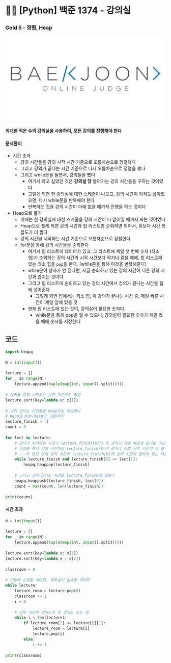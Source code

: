 # 🧑‍💻 [Python] 백준 1374 - 강의실

### Gold 5 - 정렬, Heap

![boj-og](백준_1374.assets/boj-og.png)



#### 최대한 적은 수의 강의실을 사용하여, 모든 강의를 진행해야 한다



#### 문제풀이

- 시간 초과
  - 강의 시간들을 강의 시작 시간 기준으로 오름차순으로 정렬했다
  - 그리고 강의가 끝나는 시간 기준으로 다시 오름차순으로 정렬을 했다
  - 그리고 while문을 돌면서, 강의들을 뺐다
    - 여기서 하고 싶었던 것은 **강의실 당** 들어가는 강의 시간들을 구하는 것이었다
    - 그렇게 되면 한 강의실에 대한 스케줄이 나오고, 강의 시간이 아직도 남아있으면, 다시 while문을 반복해야 한다
    - 반복하는 것을 강의 시간이 아예 없을 때까지 진행을 하는 것이다
- Heap으로 풀기
  - 위에는  한 강의실에 대한 스케줄을 강의 시간이 다 없어질 때까지 짜는 것이었다
  - Heap으로 풀게 되면 강의 시간과 힙 리스트만 순회하면 되어서, 위보다 시간 복잡도가 더 짧다
  - 강의 시간을 시작하는 시간 기준으로 오름차순으로 정렬한다
  - for문을 통해 강의 시간들을 순회한다
    - 여기서 힙 리스트에 데이터가 있고, 그 리스트에 제일 첫 번째 숫자 (최소 힙)가 순회하는 강의 시간의 시작 시간보다 작거나 같을 때에, 힙 리스트에 있는 최소 힙을 `pop`을 한다. (while문을 통해 이것을 반복해준다)
    - while문이 성사가 안 된다면, 지금 순회하고 있는 강의 시간이 다른 강의 시간과 겹치는 것이다
    - 그리고 힙 리스트에 순회하고 있는 강의 시간에서 강의가 끝나는 시간을 힙에 넣어준다
      - 그렇게 되면 힙에서는 최소 힙, 즉 강의가 끝나는 시간 중, 제일 빠른 시간이 제일 앞에 있을 것
    - 현재 힙 리스트에 있는 것이, 강의실이 필요한 숫자다.
      - while문을 통해 pop을 할 수 있으니, 강의실이 필요한 숫자가 제일 컸을 때에 숫자를 저장한다



## 코드

```python
import heapq

N = int(input())

lecture = []
for _ in range(N):
    lecture.append(tuple(map(int, input().split())))

# 강의를 강의 시작하는 시간 기준으로 정렬
lecture.sort(key=lambda x: x[1])

# 강의 끝나는 시간들을 heap으로 정렬한다
# heap은 min-heap이 기본이다!
lecture_finish = []
count = 0

for lect in lecture:
    # 강의가 시작하는 시간과 lecture_finish[0]의 즉 강의가 제일 빠르게 끝나는 시간과 비교를 한다
    # 비교를 해서 강의 시간이랑 lecture_finish[0]가 같거나 강의 시작 시간이 더 클 때, lecture_finish에서 끝나는 시간을 빼준다
    # ---이 뜻은 현재 강의 시간과 lecture_finish[0]의 강의 시간이 겹치지 않는 다는 것이다---
    while lecture_finish and lecture_finish[0] <= lect[1]:
        heapq.heappop(lecture_finish)
    
    # 그리고 강의 끝나는 시간을 lecture_finish에 넣는다
    heapq.heappush(lecture_finish, lect[2])
    count = max(count, len(lecture_finish))

print(count)
```



#### 시간 초과

```python
N = int(input())

lecture = []
for _ in range(N):
    lecture.append(tuple(map(int, input().split())))

lecture.sort(key=lambda x: x[1])
lecture.sort(key=lambda x : x[2])

classroom = 0

# 한번씩 순회할 때마다, 강의실이 필요한 것이다
while lecture:
    lecture_room = lecture.pop(0)
    classroom += 1
    i = 0

    # 강의 시간이 겹치는지 안 겹치는 보는 것
    while i < len(lecture):
        if lecture_room[2] <= lecture[i][1]:
            lecture_room = lecture[i]
            lecture.pop(i)
        else:
            i += 1

print(classroom)
```

#### 

